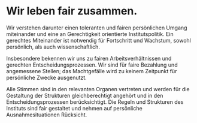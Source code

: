 <!---
   NAME - The NAME of this project is:
ethos

  FILE - The FILENAME of the current file is:
/v1a5.md

  CREATION - This project was CREATED on:
2017-01-28-16:15:00 UTC

  MODIFICATION - This project was last MODIFIED on:
2017-01-28-16:15:00 UTC

  VERSION - The current VERSION of this project is:
<git-commit-hash>-2017-01-28-16:15:00 UTC

  CREATOR(S) - This project was CREATED by:
Michael Czechowski, Martin Maga

  CONTACT - You can CONTACT the creator(s) or developer(s) of this project at:
E-Mail: mail@martinmaga.de

  COPYRIGHT - The COPYRIGHT holder of this project is:
COPYRIGHT (c) 2016 Martin Maga

  LICENSE - This project is LICENSED under the following license:
Martin Maga 2016 CC BY-SA 4.0 https://creativecommons.org

  SUBFILE – This is a SUBFILE! For more INFORMATION on this project go to:
/README.md
--->

# Wir leben fair zusammen.
Wir verstehen darunter einen toleranten und fairen persönlichen Umgang miteinander und eine an Gerechtigkeit orientierte Institutspolitik. Ein gerechtes Miteinander ist notwendig für Fortschritt und Wachstum, sowohl persönlich, als auch wissenschaftlich.

Insbesondere bekennen wir uns zu fairen Arbeitsverhältnissen und gerechten Entscheidungsprozessen. Wir sind für faire Bezahlung und angemessene Stellen; das Machtgefälle wird zu keinem Zeitpunkt für persönliche Zwecke ausgenutzt.

Alle Stimmen sind in den relevanten Organen vertreten und werden für die Gestaltung der Strukturen gleichberechtigt angehört und in den Entscheidungsprozessen berücksichtigt.  Die Regeln und Strukturen des Instituts sind fair gestaltet und nehmen auf persönliche Ausnahmesituationen Rücksicht.
